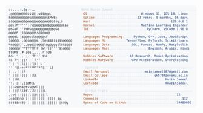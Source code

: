 <picture>
  <source srcset="https://raw.githubusercontent.com/mmazinjameel/mmazinjameel/main/dark_mode.svg?v=1755771080" media="(prefers-color-scheme: dark)">
  <img src="https://raw.githubusercontent.com/mmazinjameel/mmazinjameel/main/light_mode.svg?v=1755771080">
</picture>
